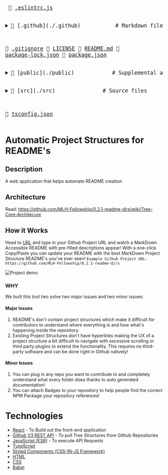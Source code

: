 <big><pre>
📜 [.eslintrc.js](./.eslintrc.js) 
<details> <summary>📂 [.github](./.github)           # Markdown files that GitHub looks for, like changelogs and issue templates</summary> <blockquote style="padding-bottom: 100px;">
          
📄 [FUNDING.yml](./.github/FUNDING.yml) </blockquote></details>
              
📜 [.gitignore](./.gitignore) 
📄 [LICENSE](./LICENSE) 
📄 [README.md](./README.md) 
📄 [package-lock.json](./package-lock.json) 
📄 [package.json](./package.json) 
<details> <summary>📂 [public](./public)            # Supplemental assets or resources, or static files</summary> <blockquote style="padding-bottom: 100px;">
          
📄 [favicon.ico](./public/favicon.ico) 
📄 [index.html](./public/index.html) </blockquote></details>
              
<details> <summary>📂 [src](./src)               # Source files</summary> <blockquote style="padding-bottom: 100px;">
          
📄 [App.tsx](./src/App.tsx) 
<details> <summary>📂 [components](./src/components) </summary> <blockquote style="padding-bottom: 100px;">
          
📄 [BadgesSection.tsx](./src/components/BadgesSection.tsx) 
📄 [CommentSection.tsx](./src/components/CommentSection.tsx) 
📄 [MarkdownDisplay.tsx](./src/components/MarkdownDisplay.tsx) 
📄 [MarkdownDisplayLine.tsx](./src/components/MarkdownDisplayLine.tsx) 
📄 [URLBox.tsx](./src/components/URLBox.tsx) 
<details> <summary>📂 [reusable](./src/components/reusable) </summary> <blockquote style="padding-bottom: 100px;">
          
📄 [Card.tsx](./src/components/reusable/Card.tsx) 
📄 [CenteredCol.tsx](./src/components/reusable/CenteredCol.tsx) 
📄 [CustomButton.tsx](./src/components/reusable/CustomButton.tsx) 
📄 [CustomSecondaryButton.tsx](./src/components/reusable/CustomSecondaryButton.tsx) 
📄 [Input.tsx](./src/components/reusable/Input.tsx) 
📄 [TextArea.tsx](./src/components/reusable/TextArea.tsx) </blockquote></details></details>
              
<details> <summary>📂 [images](./src/images) </summary> <blockquote style="padding-bottom: 100px;">
          
📄 [Demo.gif](./src/images/Demo.gif) </blockquote></details>
              
📄 [index.css](./src/index.css) 
📄 [index.tsx](./src/index.tsx) 
📄 [react-app-env.d.ts](./src/react-app-env.d.ts) 
<details> <summary>📂 [tree](./src/tree) </summary> <blockquote style="padding-bottom: 100px;">
          
📄 [constants.ts](./src/tree/constants.ts) 
📄 [index.ts](./src/tree/index.ts) 
📄 [languageWebsites.ts](./src/tree/languageWebsites.ts) 
📄 [types.ts](./src/tree/types.ts) </blockquote></details>
              
<details> <summary>📂 [utils](./src/utils) </summary> <blockquote style="padding-bottom: 100px;">
          
📄 [Switch.tsx](./src/utils/Switch.tsx) 
<details> <summary>📂 [createNpmFormatting](./src/utils/createNpmFormatting) </summary> <blockquote style="padding-bottom: 100px;">
          
📄 [createNpmFormatting.ts](./src/utils/createNpmFormatting/createNpmFormatting.ts) 
📄 [createNpmFormattingTest.ts](./src/utils/createNpmFormatting/createNpmFormattingTest.ts) </blockquote></details>
              
📄 [deepCopyFunction.ts](./src/utils/deepCopyFunction.ts) 
<details> <summary>📂 [deleteFileFromPath](./src/utils/deleteFileFromPath) </summary> <blockquote style="padding-bottom: 100px;">
          
📄 [deleteFileFromPath.ts](./src/utils/deleteFileFromPath/deleteFileFromPath.ts) 
📄 [deleteFileFromPathTest.ts](./src/utils/deleteFileFromPath/deleteFileFromPathTest.ts) </blockquote></details>
              
📄 [filterChange.ts](./src/utils/filterChange.ts) 
<details> <summary>📂 [formatLanguages](./src/utils/formatLanguages) </summary> <blockquote style="padding-bottom: 100px;">
          
📄 [formatLanguages.ts](./src/utils/formatLanguages/formatLanguages.ts) 
📄 [formatLanguagesTest.ts](./src/utils/formatLanguages/formatLanguagesTest.ts) </blockquote></details>
              
📄 [generateCoreTest.ts](./src/utils/generateCoreTest.ts) 
<details> <summary>📂 [generateMarkDownTree](./src/utils/generateMarkDownTree) </summary> <blockquote style="padding-bottom: 100px;">
          
📄 [generateMarkDownTree.ts](./src/utils/generateMarkDownTree/generateMarkDownTree.ts) 
📄 [generateMarkDownTreeTest.ts](./src/utils/generateMarkDownTree/generateMarkDownTreeTest.ts) </blockquote></details>
              
<details> <summary>📂 [getAutoGeneratedCommentForPath](./src/utils/getAutoGeneratedCommentForPath) </summary> <blockquote style="padding-bottom: 100px;">
          
📄 [getAutoGeneratedCommentForPath.ts](./src/utils/getAutoGeneratedCommentForPath/getAutoGeneratedCommentForPath.ts) 
📄 [getAutoGeneratedCommentForPathtest.ts](./src/utils/getAutoGeneratedCommentForPath/getAutoGeneratedCommentForPathtest.ts) </blockquote></details>
              
📄 [getBuiltinComment.ts](./src/utils/getBuiltinComment.ts) 
<details> <summary>📂 [getCopyToClipboardContents](./src/utils/getCopyToClipboardContents) </summary> <blockquote style="padding-bottom: 100px;">
          
📄 [getCopyToClipboardContents.ts](./src/utils/getCopyToClipboardContents/getCopyToClipboardContents.ts) 
📄 [getCopyToClipboardContentsTest.ts](./src/utils/getCopyToClipboardContents/getCopyToClipboardContentsTest.ts) </blockquote></details>
              
📄 [getCoreFromTree.ts](./src/utils/getCoreFromTree.ts) 
<details> <summary>📂 [getFileIconFromFileType](./src/utils/getFileIconFromFileType) </summary> <blockquote style="padding-bottom: 100px;">
          
📄 [getFileIconFromFileType.ts](./src/utils/getFileIconFromFileType/getFileIconFromFileType.ts) 
📄 [getFileIconFromFileTypeTest.ts](./src/utils/getFileIconFromFileType/getFileIconFromFileTypeTest.ts) </blockquote></details>
              
<details> <summary>📂 [getFileTypeFromPath](./src/utils/getFileTypeFromPath) </summary> <blockquote style="padding-bottom: 100px;">
          
📄 [getFileTypeFromPath.ts](./src/utils/getFileTypeFromPath/getFileTypeFromPath.ts) 
📄 [getFileTypeFromPathTest.ts](./src/utils/getFileTypeFromPath/getFileTypeFromPathTest.ts) </blockquote></details>
              
<details> <summary>📂 [getHyperLinkFromPath](./src/utils/getHyperLinkFromPath) </summary> <blockquote style="padding-bottom: 100px;">
          
📄 [getHyperLinkFromPath.ts](./src/utils/getHyperLinkFromPath/getHyperLinkFromPath.ts) 
📄 [getHyperLinkFromPathtest.ts](./src/utils/getHyperLinkFromPath/getHyperLinkFromPathtest.ts) </blockquote></details>
              
<details> <summary>📂 [getLargestFileNameLengthInPath](./src/utils/getLargestFileNameLengthInPath) </summary> <blockquote style="padding-bottom: 100px;">
          
📄 [getLargestFileNameLengthInLevel.ts](./src/utils/getLargestFileNameLengthInPath/getLargestFileNameLengthInLevel.ts) 
📄 [getLargestFileNameLengthInLevelTest.ts](./src/utils/getLargestFileNameLengthInPath/getLargestFileNameLengthInLevelTest.ts) </blockquote></details>
              
<details> <summary>📂 [getOwnerAndRepoFromUrl](./src/utils/getOwnerAndRepoFromUrl) </summary> <blockquote style="padding-bottom: 100px;">
          
📄 [getOwnerAndRepoFromUrl.ts](./src/utils/getOwnerAndRepoFromUrl/getOwnerAndRepoFromUrl.ts) 
📄 [getOwnerAndRepoFromUrlTest.ts](./src/utils/getOwnerAndRepoFromUrl/getOwnerAndRepoFromUrlTest.ts) </blockquote></details>
              
📄 [getPreviousTree.ts](./src/utils/getPreviousTree.ts) 
📄 [getWebsiteForLanguage.ts](./src/utils/getWebsiteForLanguage.ts) 
<details> <summary>📂 [repoToBadge](./src/utils/repoToBadge) </summary> <blockquote style="padding-bottom: 100px;">
          
📄 [repoToBadge.ts](./src/utils/repoToBadge/repoToBadge.ts) 
📄 [repoToBadgeTest.ts](./src/utils/repoToBadge/repoToBadgeTest.ts) </blockquote></details>
              
<details> <summary>📂 [selectFoldersOnly](./src/utils/selectFoldersOnly) </summary> <blockquote style="padding-bottom: 100px;">
          
📄 [selectFoldersOnly.ts](./src/utils/selectFoldersOnly/selectFoldersOnly.ts) 
📄 [selectFoldersOnlyTest.ts](./src/utils/selectFoldersOnly/selectFoldersOnlyTest.ts) </blockquote></details>
              
<details> <summary>📂 [selectRootCores](./src/utils/selectRootCores) </summary> <blockquote style="padding-bottom: 100px;">
          
📄 [SelectRootCoresTest.ts](./src/utils/selectRootCores/SelectRootCoresTest.ts) 
📄 [selectRootCores.ts](./src/utils/selectRootCores/selectRootCores.ts) </blockquote></details>
              
<details> <summary>📂 [setCommentForPath](./src/utils/setCommentForPath) </summary> <blockquote style="padding-bottom: 100px;">
          
📄 [setCommentForPath.ts](./src/utils/setCommentForPath/setCommentForPath.ts) 
📄 [setCommentForPathtest.ts](./src/utils/setCommentForPath/setCommentForPathtest.ts) </blockquote></details>
              
<details> <summary>📂 [undoDeletions](./src/utils/undoDeletions) </summary> <blockquote style="padding-bottom: 100px;">
          
📄 [undoDeletions.ts](./src/utils/undoDeletions/undoDeletions.ts) 
📄 [undoDeletionsTest.ts](./src/utils/undoDeletions/undoDeletionsTest.ts) </blockquote></details></details></details>
              
📄 [tsconfig.json](./tsconfig.json) 
</pre></big>

# Automatic Project Structures for README's

## Description
A web application that helps automate README creation

## Architecture
Read: https://github.com/MLH-Fellowship/0.2.1-readme-dirs/wiki/Tree-Core-Architecure

## How it Works
Head to [URL](https://project-structure-readme.netlify.app/) and type in your Github Project URL and watch a MarkDown Accessible README with pre-filled descriptions appear!
With a one-click Copy/Paste you can update your README with the best MarkDown Project Structure README's you've ever seen!
```Example Github Project URL: https://github.com/MLH-Fellowship/0.2.1-readme-dirs```

![Project demo](./src/images/Demo.gif)

### WHY
We built this tool two solve two major issues and two minor issues:
#### Major Issues
1) README's don't contain project structures which make it difficult for contributors to understand where everything is and how what's happening inside the repository.
2) Existing Project Structures don't have hyperlinks making the UX of a project structure a bit difficult to navigate with excessive scrolling or third party plugins to extend the functionality. This requires no third-party software and can be done right in Github natively!
#### Minor Issues
1) You can plug in any repo you want to contribute to and completely understand what every folder does thanks to auto generated documentation!
2) You can attach Badges to your repository to help people find the correct NPM Package your repository references!

# Technologies
- [React](https://reactjs.org/) - To Build out the front-end application
- [Github V3 REST API](https://developer.github.com/v3/) - To pull Tree Structures from Github Repositories
- [JavaScript (ES6)](https://www.javascript.com/) - To execute API Requests
- [TypeScript](https://www.typescriptlang.org/)
- [Styled Components (CSS-IN-JS Framework)](http://styled-components.com/)
- [HTML](https://www.w3schools.com/html/html_intro.asp)
- [CSS](https://www.w3schools.com/css/)
- [Babel](https://babeljs.io/)
